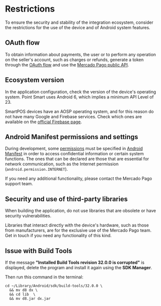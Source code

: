 # Restrictions

To ensure the security and stability of the integration ecosystem, consider the restrictions for the use of the device and of Android system features.

## OAuth flow

To obtain information about payments, the user or to perform any operation on the seller's account, such as charges or refunds, generate a token through the [OAuth flow](/developers/en/docs/main-apps/additional-content/security/oauth/introduction) and use the [Mercado Pago public API](/developers/en/reference).

## Ecosystem version

In the application configuration, check the version of the device's operating system. Point Smart uses Android 6, which implies a minimum API Level of 23.

SmartPOS devices have an AOSP operating system, and for this reason do not have many Google and Firebase services. Check which ones are available on the [official Firebase page](https://firebase.google.com/docs/android/android-play-services).

## Android Manifest permissions and settings

During development, some [permissions](https://developer.android.com/guide/topics/permissions/overview) must be specified in [Android Manifest](https://developer.android.com/guide/topics/manifest/manifest-intro) in order to access confidential information or certain system functions. The ones that can be declared are those that are essential for network communication, such as the Internet permission (`android.permission.INTERNET`).

If you need any additional functionality, please contact the Mercado Pago support team. 

## Security and use of third-party libraries

When building the application, do not use libraries that are obsolete or have security vulnerabilities.

Libraries that interact directly with the device's hardware, such as those from manufacturers, are for the exclusive use of the Mercado Pago team. Get in touch if you need any functionality of this kind.

## Issue with Build Tools

If the message **"Installed Build Tools revision 32.0.0 is corrupted"** is displayed, delete the program and install it again using the **SDK Manager**.

Then run this command in the terminal:

```shell command
cd ~/Library/Android/sdk/build-tools/32.0.0 \
  && mv d8 dx \
  && cd lib  \
  && mv d8.jar dx.jar
```